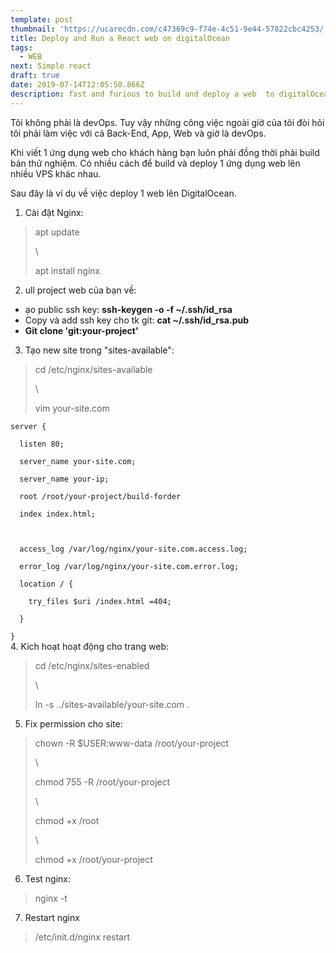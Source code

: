 ```yaml
---
template: post
thumbnail: 'https://ucarecdn.com/c47369c9-f74e-4c51-9e44-57822cbc4253/'
title: Deploy and Run a React web on digitalOcean
tags:
  - WEB
next: Simple react
draft: true
date: 2019-07-14T12:05:50.866Z
description: fast and furious to build and deploy a web  to digitalOcean.
---
```

Tôi không phải là devOps. Tuy vậy những công việc ngoài giờ của tôi đòi hỏi tôi phải làm việc với  cả Back-End, App, Web và  giờ là devOps.

Khi viết 1 ứng dụng web cho khách hàng bạn luôn phải đồng thời  phải build bản thử  nghiệm. Có nhiều cách để build và deploy  1 ứng dụng web lên nhiều VPS khác nhau.

Sau đây là ví  dụ về việc deploy 1 web lên DigitalOcean.

1. Cài đặt Nginx:

> apt update
>
> \
>
>
> apt install nginx

2. ull project web của bạn về:

* ạo public ssh key: **ssh-keygen -o -f ~/.ssh/id_rsa**
* Copy và add ssh key cho tk git: **cat ~/.ssh/id_rsa.pub**
* **Git clone 'git:your-project'**

3. Tạo new site trong "sites-available":

> cd /etc/nginx/sites-available
>
> \
>
>
> vim your-site.com

`server {`

`  listen 80;`

`  server_name your-site.com;`

`  server_name your-ip;`

`  root /root/your-project/build-forder`

`  index index.html;`

`  `

`  access_log /var/log/nginx/your-site.com.access.log;`

`  error_log /var/log/nginx/your-site.com.error.log;`

`  location / {`

`    try_files $uri /index.html =404;`

`  }`

`}`\
4. Kich hoạt hoạt động cho trang web:

> cd /etc/nginx/sites-enabled
>
> \
>
>
> ln -s ../sites-available/your-site.com .

5. Fix permission cho site:

> chown -R $USER:www-data /root/your-project
>
> \
>
>
> chmod 755 -R /root/your-project
>
> \
>
>
> chmod +x /root
>
> \
>
>
> chmod +x /root/your-project

6. Test nginx:

> nginx -t

7. Restart nginx

> /etc/init.d/nginx restart
>
>
